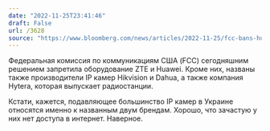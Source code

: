 ```yaml
---
date: "2022-11-25T23:41:46"
draft: False
url: /3628
source: "https://www.bloomberg.com/news/articles/2022-11-25/fcc-bans-huawei-zte-telecom-equipment-from-sale-in-us-lawwfpb3"
---
```


Федеральная комиссия по коммуникациям США (FCC) сегодняшним решением запретила оборудование ZTE и Huawei. Кроме них, названы также производители IP камер Hikvision и Dahua, а также компания Hytera, которая выпускает радиостанции.

Кстати, кажется, подавляющее большинство IP камер в Украине относятся именно к названным двум брендам. Хорошо, что зачастую у них нет доступа в интернет. Наверное.
